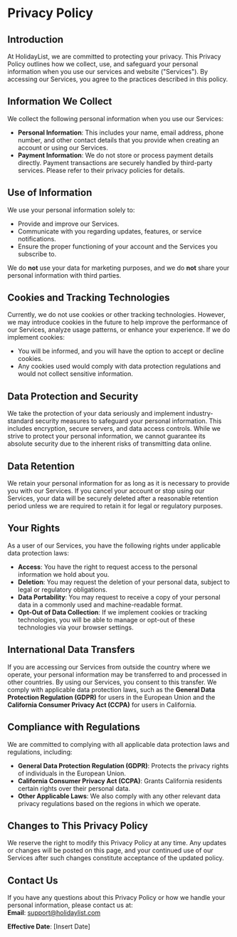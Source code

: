 # Privacy Policy

## Introduction

At HolidayList, we are committed to protecting your privacy. This Privacy Policy outlines how we collect, use, and safeguard your personal information when you use our services and website ("Services"). By accessing our Services, you agree to the practices described in this policy.

## Information We Collect

We collect the following personal information when you use our Services:
- **Personal Information**: This includes your name, email address, phone number, and other contact details that you provide when creating an account or using our Services.
- **Payment Information**: We do not store or process payment details directly. Payment transactions are securely handled by third-party services. Please refer to their privacy policies for details.

## Use of Information

We use your personal information solely to:
- Provide and improve our Services.
- Communicate with you regarding updates, features, or service notifications.
- Ensure the proper functioning of your account and the Services you subscribe to.

We do **not** use your data for marketing purposes, and we do **not** share your personal information with third parties.

## Cookies and Tracking Technologies

Currently, we do not use cookies or other tracking technologies. However, we may introduce cookies in the future to help improve the performance of our Services, analyze usage patterns, or enhance your experience. If we do implement cookies:
- You will be informed, and you will have the option to accept or decline cookies.
- Any cookies used would comply with data protection regulations and would not collect sensitive information.

## Data Protection and Security

We take the protection of your data seriously and implement industry-standard security measures to safeguard your personal information. This includes encryption, secure servers, and data access controls. While we strive to protect your personal information, we cannot guarantee its absolute security due to the inherent risks of transmitting data online.

## Data Retention

We retain your personal information for as long as it is necessary to provide you with our Services. If you cancel your account or stop using our Services, your data will be securely deleted after a reasonable retention period unless we are required to retain it for legal or regulatory purposes.

## Your Rights

As a user of our Services, you have the following rights under applicable data protection laws:
- **Access**: You have the right to request access to the personal information we hold about you.
- **Deletion**: You may request the deletion of your personal data, subject to legal or regulatory obligations.
- **Data Portability**: You may request to receive a copy of your personal data in a commonly used and machine-readable format.
- **Opt-Out of Data Collection**: If we implement cookies or tracking technologies, you will be able to manage or opt-out of these technologies via your browser settings.

## International Data Transfers

If you are accessing our Services from outside the country where we operate, your personal information may be transferred to and processed in other countries. By using our Services, you consent to this transfer. We comply with applicable data protection laws, such as the **General Data Protection Regulation (GDPR)** for users in the European Union and the **California Consumer Privacy Act (CCPA)** for users in California.

## Compliance with Regulations

We are committed to complying with all applicable data protection laws and regulations, including:
- **General Data Protection Regulation (GDPR)**: Protects the privacy rights of individuals in the European Union.
- **California Consumer Privacy Act (CCPA)**: Grants California residents certain rights over their personal data.
- **Other Applicable Laws**: We also comply with any other relevant data privacy regulations based on the regions in which we operate.

## Changes to This Privacy Policy

We reserve the right to modify this Privacy Policy at any time. Any updates or changes will be posted on this page, and your continued use of our Services after such changes constitute acceptance of the updated policy.

## Contact Us

If you have any questions about this Privacy Policy or how we handle your personal information, please contact us at:  
**Email**: support@holidaylist.com

**Effective Date**: [Insert Date]


